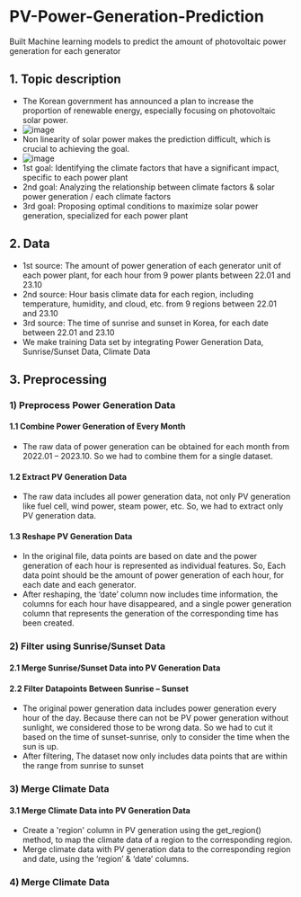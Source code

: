 # PV-Power-Generation-Prediction
Built Machine learning models to predict the amount of photovoltaic power generation for each generator

## 1. Topic description
+ The Korean government has announced a plan to increase the proportion of renewable energy, especially focusing on photovoltaic solar power.
+ ![image](https://github.com/haneulkimhera/PV-Power-Generation-Prediction/assets/105425832/12fea880-309a-4569-9d65-8b32d5d68be4)
+ Non linearity of solar power makes the prediction difficult, which is crucial to achieving the goal.
+ ![image](https://github.com/haneulkimhera/PV-Power-Generation-Prediction/assets/105425832/a527bef5-86a9-461c-8748-438954e1646d)
+ 1st goal: Identifying the climate factors that have a significant impact, specific to each power plant
+ 2nd goal: Analyzing the relationship between climate factors & solar power generation / each climate factors
+ 3rd goal: Proposing optimal conditions to maximize solar power generation, specialized for each power plant

## 2. Data
+ 1st source: The amount of power generation of each generator unit of each power plant, for each hour from 9 power plants between 22.01 and 23.10
+ 2nd source: Hour basis climate data for each region, including temperature, humidity, and cloud, etc. from 9 regions between 22.01 and 23.10
+ 3rd source: The time of sunrise and sunset in Korea, for each date between 22.01 and 23.10
+ We make training Data set by integrating Power Generation Data, Sunrise/Sunset Data, Climate Data

## 3. Preprocessing
### 1) Preprocess Power Generation Data
#### 1.1 Combine Power Generation of Every Month
+ The raw data of power generation can be obtained for each month from 2022.01 – 2023.10. So we had to combine them for a single dataset.
#### 1.2 Extract PV Generation Data
+ The raw data includes all power generation data, not only PV generation like fuel cell, wind power, steam power, etc. So, we had to extract only PV generation data.
#### 1.3 Reshape PV Generation Data
+ In the original file, data points are based on date and the power generation of each hour is represented as individual features. So, Each data point should be the amount of power generation of each hour, for each date and each generator.
+ After reshaping, the ‘date’ column now includes time information, the columns for each hour have disappeared, and a single power generation column that represents the generation of the corresponding time has been created.

### 2) Filter using Sunrise/Sunset Data
#### 2.1 Merge Sunrise/Sunset Data into PV Generation Data
#### 2.2 Filter Datapoints Between Sunrise – Sunset
+ The original power generation data includes power generation every hour of the day. Because there can not be PV power generation without sunlight, we considered those to be wrong data. So we had to cut it based on the time of sunset-sunrise, only to consider the time when the sun is up.
+ After filtering, The dataset now only includes data points that are within the range from sunrise to sunset

### 3) Merge Climate Data
#### 3.1 Merge Climate Data into PV Generation Data
+ Create a 'region' column in PV generation using the get_region() method, to map the climate data of a region to the corresponding region.
+ Merge climate data with PV generation data to the corresponding region and date, using the ‘region’ & ‘date’ columns.

### 4) Merge Climate Data
























